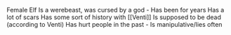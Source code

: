 Female Elf
Is a werebeast, was cursed by a god
	- Has been for years
Has a lot of scars
Has some sort of history with [[Venti]]
Is supposed to be dead (according to Venti)
Has hurt people in the past
	- Is manipulative/lies often
